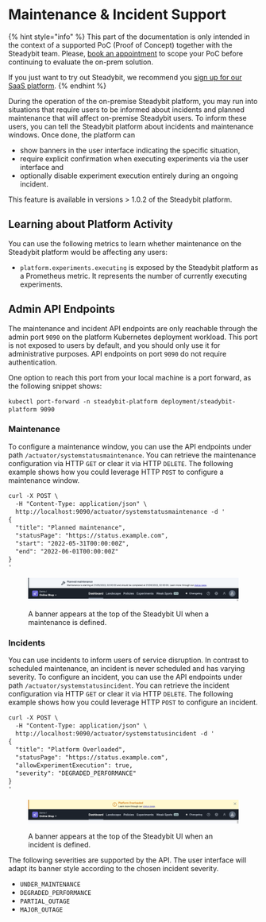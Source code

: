 # Maintenance & Incident Support
{% hint style="info" %}
This part of the documentation is only intended in the context of a supported PoC (Proof of Concept) together with the Steadybit team.
Please, [book an appointment](https://www.steadybit.com/request-demo) to scope your PoC before continuing to evaluate the on-prem solution.

If you just want to try out Steadybit, we recommend you [sign up for our SaaS platform](https://signup.steadybit.com).
{% endhint %}

During the operation of the on-premise Steadybit platform, you may run into situations that require users to be informed about incidents and planned maintenance that will affect on-premise Steadybit users. To inform these users, you can tell the Steadybit platform about incidents and maintenance windows. Once done, the platform can

* show banners in the user interface indicating the specific situation,
* require explicit confirmation when executing experiments via the user interface and
* optionally disable experiment execution entirely during an ongoing incident.

This feature is available in versions > 1.0.2 of the Steadybit platform.

## Learning about Platform Activity

You can use the following metrics to learn whether maintenance on the Steadybit platform would be affecting any users:

* `platform.experiments.executing` is exposed by the Steadybit platform as a Prometheus metric. It represents the number of currently executing experiments.&#x20;

## Admin API Endpoints

The maintenance and incident API endpoints are only reachable through the admin port `9090` on the platform Kubernetes deployment workload. This port is not exposed to users by default, and you should only use it for administrative purposes. API endpoints on port `9090` do not require authentication.

One option to reach this port from your local machine is a port forward, as the following snippet shows:

```
kubectl port-forward -n steadybit-platform deployment/steadybit-platform 9090
```

### Maintenance

To configure a maintenance window, you can use the API endpoints under path `/actuator/systemstatusmaintenance`. You can retrieve the maintenance configuration via HTTP `GET` or clear it via HTTP `DELETE`. The following example shows how you could leverage HTTP `POST` to configure a maintenance window.

```
curl -X POST \
  -H "Content-Type: application/json" \
  http://localhost:9090/actuator/systemstatusmaintenance -d '
{
  "title": "Planned maintenance",
  "statusPage": "https://status.example.com",
  "start": "2022-05-31T00:00:00Z",
  "end": "2022-06-01T00:00:00Z"
}
'
```

<figure><img src="../../.gitbook/assets/maintenance-planned.png" alt="System banner appearing at the top of the Steadybit UI presenting the information provided through the maintenance API"><figcaption><p>A banner appears at the top of the Steadybit UI when a maintenance is defined.</p></figcaption></figure>

### Incidents

You can use incidents to inform users of service disruption. In contrast to scheduled maintenance, an incident is never scheduled and has varying severity. To configure an incident, you can use the API endpoints under path `/actuator/systemstatusincident`. You can retrieve the incident configuration via HTTP `GET` or clear it via HTTP `DELETE`. The following example shows how you could leverage HTTP `POST` to configure an incident.

```
curl -X POST \
  -H "Content-Type: application/json" \
  http://localhost:9090/actuator/systemstatusincident -d '
{
  "title": "Platform Overloaded",
  "statusPage": "https://status.example.com",
  "allowExperimentExecution": true,
  "severity": "DEGRADED_PERFORMANCE"
}
'
```

<figure><img src="../../.gitbook/assets/incident.png" alt="System banner appearing at the top of the Steadybit UI presenting the information provided through the incident API"><figcaption><p>A banner appears at the top of the Steadybit UI when an incident is defined.</p></figcaption></figure>

The following severities are supported by the API. The user interface will adapt its banner style according to the chosen incident severity.

* `UNDER_MAINTENANCE`
* `DEGRADED_PERFORMANCE`
* `PARTIAL_OUTAGE`
* `MAJOR_OUTAGE`
